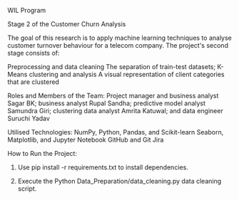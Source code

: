 WIL Program

Stage 2 of the Customer Churn Analysis 

The goal of this research is to apply machine learning techniques to analyse customer turnover behaviour for a telecom company. The project's second stage consists of:

Preprocessing and data cleaning
The separation of train-test datasets; K-Means clustering and analysis
A visual representation of client categories that are clustered

Roles and Members of the Team:
Project manager and business analyst Sagar BK; business analyst Rupal Sandha; predictive model analyst Samundra Giri; clustering data analyst Amrita Katuwal; and data engineer Suruchi Yadav

Utilised Technologies:
NumPy, Python, Pandas, and Scikit-learn
Seaborn, Matplotlib, and Jupyter Notebook
GitHub and Git
Jira 

How to Run the Project:
1. Use pip install -r requirements.txt to install dependencies.

2. Execute the Python Data_Preparation/data_cleaning.py data cleaning script.

